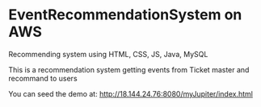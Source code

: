 # EventRecommendationSystem on AWS
Recommending system using HTML, CSS, JS, Java, MySQL


This is a recommendation system getting events from Ticket master and recommand to users

You can seed the demo at:
http://18.144.24.76:8080/myJupiter/index.html
